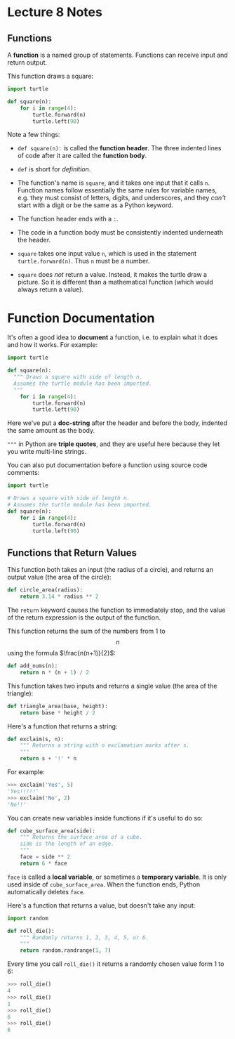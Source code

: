 # Lecture 8 Notes

## Functions

A **function** is a named group of statements. Functions can receive input and
return output.

This function draws a square:

```python
import turtle

def square(n):
	for i in range(4):
		turtle.forward(n)
		turtle.left(90)
```

Note a few things:

- `def square(n):` is called the **function header**. The three indented lines
  of code after it are called the **function body**.

- `def` is short for *definition*.

- The function's name is `square`, and it takes one input that it calls `n`.
  Function names follow essentially the same rules for variable names, e.g.
  they must consist of letters, digits, and underscores, and they *can't*
  start with a digit or be the same as a Python keyword.

- The function header ends with a `:`.

- The code in a function body must be consistently indented underneath the
  header.

- `square` takes one input value `n`, which is used in the statement
  `turtle.forward(n)`. Thus `n` must be a number.

- `square` does *not* return a value. Instead, it makes the turtle draw a
  picture. So it is different than a mathematical function (which would always
  return a value).


# Function Documentation

It's often a good idea to **document** a function, i.e. to explain what it
does and how it works. For example:

```python
import turtle

def square(n):
  """ Draws a square with side of length n.
  Assumes the turtle module has been imported.
  """
	for i in range(4):
		turtle.forward(n)
		turtle.left(90)
```

Here we've put a **doc-string** after the header and before the body, indented
the same amount as the body.

`"""` in Python are **triple quotes**, and they are useful here because they
let you write multi-line strings.

You can also put documentation before a function using source code comments:

```python
import turtle

# Draws a square with side of length n.
# Assumes the turtle module has been imported.
def square(n):
	for i in range(4):
		turtle.forward(n)
		turtle.left(90)
```

## Functions that Return Values

This function both takes an input (the radius of a circle), and returns an
output value (the area of the circle):

```python
def circle_area(radius):
	return 3.14 * radius ** 2
```

The `return` keyword causes the function to immediately stop, and the value of
the return expression is the output of the function.

This function returns the sum of the numbers from 1 to $$n$$ using the formula
$\frac{n(n+1)}{2}$:

```python
def add_nums(n):
	return n * (n + 1) / 2
```

This function takes two inputs and returns a single value (the area of the
triangle):

```python
def triangle_area(base, height):
	return base * height / 2
```

Here's a function that returns a string:

```python
def exclaim(s, n):
	""" Returns a string with n exclamation marks after s.
	"""
	return s + '!' * n
```

For example:

```python
>>> exclaim('Yes', 5)
'Yes!!!!!'
>>> exclaim('No', 2)
'No!!'
```

You can create new variables inside functions if it's useful to do so:

```python
def cube_surface_area(side):
	""" Returns the surface area of a cube.
	side is the length of an edge.
	"""
	face = side ** 2
	return 6 * face
```

`face` is called a **local variable**, or sometimes a **temporary variable**.
It is only used inside of `cube_surface_area`. When the function ends, Python
automatically deletes `face`.

Here's a function that returns a value, but doesn't take any input:

```python
import random

def roll_die():
	""" Randomly returns 1, 2, 3, 4, 5, or 6.
	"""
	return random.randrange(1, 7)
```

Every time you call `roll_die()` it returns a randomly chosen value form 1 to
6:

```python
>>> roll_die()
4
>>> roll_die()
1
>>> roll_die()
6
>>> roll_die()
6
```
